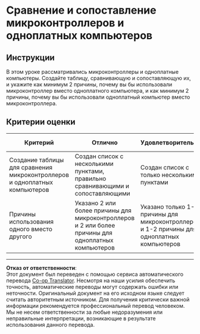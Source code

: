 <!--
CO_OP_TRANSLATOR_METADATA:
{
  "original_hash": "750bd75866471141f857240219084767",
  "translation_date": "2025-08-26T23:50:29+00:00",
  "source_file": "1-getting-started/lessons/2-deeper-dive/assignment.md",
  "language_code": "ru"
}
-->
# Сравнение и сопоставление микроконтроллеров и одноплатных компьютеров

## Инструкции

В этом уроке рассматривались микроконтроллеры и одноплатные компьютеры. Создайте таблицу, сравнивающую и сопоставляющую их, и укажите как минимум 2 причины, почему вы бы использовали микроконтроллер вместо одноплатного компьютера, и как минимум 2 причины, почему вы бы использовали одноплатный компьютер вместо микроконтроллера.

## Критерии оценки

| Критерий | Отлично | Удовлетворительно | Требует улучшения |
| -------- | --------- | -------- | ----------------- |
| Создание таблицы для сравнения микроконтроллеров и одноплатных компьютеров | Создан список с несколькими пунктами, правильно сравнивающими и сопоставляющими | Создан список с только несколькими пунктами | Создан только один пункт или отсутствуют пункты для сравнения и сопоставления |
| Причины использования одного вместо другого | Указано 2 или более причины для микроконтроллеров и 2 или более причины для одноплатных компьютеров | Указано только 1-2 причины для микроконтроллеров и 1-2 причины для одноплатных компьютеров | Не указано ни одной или указана только одна причина для микроконтроллеров или одноплатных компьютеров |

---

**Отказ от ответственности**:  
Этот документ был переведен с помощью сервиса автоматического перевода [Co-op Translator](https://github.com/Azure/co-op-translator). Несмотря на наши усилия обеспечить точность, автоматические переводы могут содержать ошибки или неточности. Оригинальный документ на его исходном языке следует считать авторитетным источником. Для получения критически важной информации рекомендуется профессиональный перевод человеком. Мы не несем ответственности за любые недоразумения или неправильные интерпретации, возникающие в результате использования данного перевода.